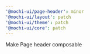 ```yaml
---
'@mochi-ui/page-header': minor
'@mochi-ui/layout': patch
'@mochi-ui/theme': patch
'@mochi-ui/core': patch
---
```


Make Page header composable
